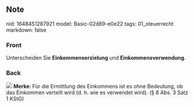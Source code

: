 ## Note
nid: 1648451287921
model: Basic-02d89-e0e22
tags: 01_steuerrecht
markdown: false

### Front
Unterscheiden Sie <b>Einkommenserzielung</b> und
<b>Einkommensverwendung</b>.

### Back
<img src="paste-6f43ab9c3a3350a022e3146aae6d8fc2fbb36c12.jpg">
<b>Merke</b>: Für die Ermittlung des Einkommens ist es ohne
Bedeutung, ob das Einkommen verteilt wird (d. h. wie es verwendet
wird). (§ 8 Abs. 3 Satz 1 KStG)
